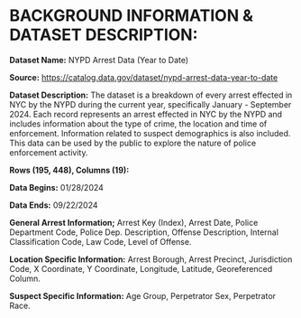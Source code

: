 # BACKGROUND INFORMATION & DATASET DESCRIPTION:
**Dataset Name:** NYPD Arrest Data (Year to Date) 

**Source:** https://catalog.data.gov/dataset/nypd-arrest-data-year-to-date

**Dataset Description:** The dataset is a breakdown of every arrest effected in NYC by the NYPD during the current year, specifically January - September 2024.
Each record represents an arrest effected in NYC by the NYPD and includes information about the type of crime, the location and time of enforcement. Information related to suspect demographics is also included.
This data can be used by the public to explore the nature of police enforcement activity.

**Rows (195, 448), Columns (19):**

**Data Begins:** 01/28/2024

**Data Ends:** 09/22/2024

**General Arrest Information;**
  Arrest Key (Index), Arrest Date, Police Department Code, Police Dep. Description, Offense Description, Internal Classification Code, Law Code, Level of Offense.
  
**Location Specific Information:**
  Arrest Borough, Arrest Precinct, Jurisdiction Code, X Coordinate, Y Coordinate, Longitude, Latitude, Georeferenced Column.
  
**Suspect Specific Information:**
  Age Group, Perpetrator Sex, Perpetrator Race.
